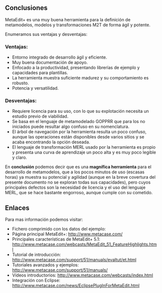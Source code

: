 ## Conclusiones

MetaEdit+ es una muy buena herramienta para la definición de metamodelos, modelos y transformaciones M2T de forma ágil y potente.

Enumeramos sus ventajas y desventajas:

### Ventajas:
* Entorno integrado de desarrollo ágil y eficiente.
* Muy buena documentación de apoyo.
* Enfocado a la productividad, presentando librerías de ejemplo y capacidades para plantillas.
* La herramienta muestra suficiente madurez y su comportamiento es robusto.
* Potencia y versatilidad.

### Desventajas:
* Requiere licencia para su uso, con lo que su explotación necesita un estudio previo de viabilidad.
* Se basa en el lenguaje de metamodelado GOPPRR que para los no iniciados puede resultar algo confuso en su nomenclatura.
* El árbol de navegación por la herramienta resulta un poco confuso, aunque las operaciones están disponibles desde varios sitios y se acaba encontrando la opción deseada.
* El lenguaje de transformación MERL usado por la herramienta es propio y presenta una curva de aprendizaje un poco alta y es muy poco legible y claro.

En **conclusión** podemos decir que es una **magnífica herramienta** para el desarrollo de metamodelos, que a los pocos minutos de uso (escasas horas) ya muestra su potencial y agilidad (aunque en la breve covertura del presente documento no se exploran todas sus capacidades), pero cuyos principales defectos son la necesidad de licencia y el uso del lenguaje MERL, que se hace bastante engorroso, aunque cumple con su cometido.

## Enlaces
Para mas información podemos visitar:
* Fichero comprimido con los datos del ejemplo: [](demo.rar)
* Página principal MetaEdit+:  http://www.metacase.com/
* Principales características de MetaEdit+ 5.1:   http://www.metacase.com/webcasts/MetaEdit_51_FeatureHighlights.html
* Tutorial de introducción: http://www.metacase.com/support/51/manuals/evaltut/et.html
* Tutoriales avanzados y ejemplos: http://www.metacase.com/support/51/manuals/
* Vídeos introductorios:   http://www.metacase.com/webcasts/index.html
* Integración con Eclipse:   http://www.metacase.com/news/EclipsePlugInForMetaEdit.html


